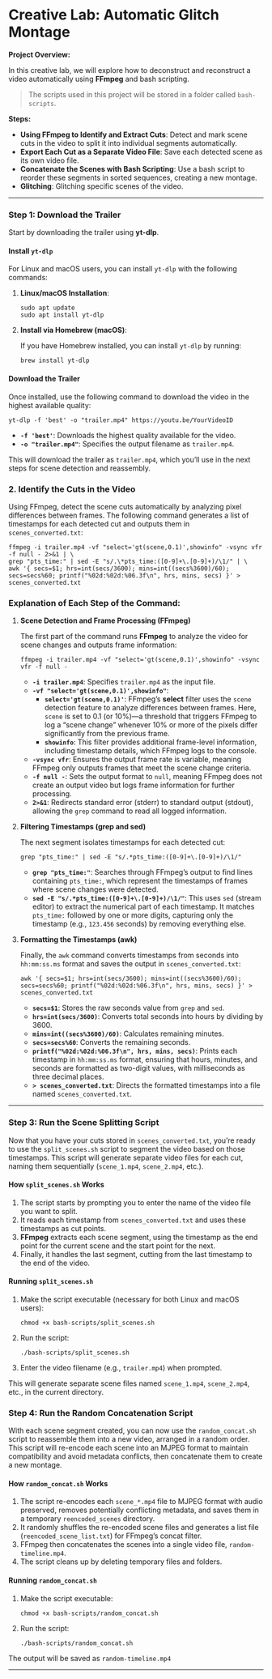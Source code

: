 # Creative Lab: Automatic Glitch Montage

**Project Overview:**

In this creative lab, we will explore how to deconstruct and reconstruct a video automatically using **FFmpeg** and bash scripting.

> The scripts used in this project will be stored in a folder called `bash-scripts`.

**Steps:**

- **Using FFmpeg to Identify and Extract Cuts**: Detect and mark scene cuts in the video to split it into individual segments automatically.
- **Export Each Cut as a Separate Video File**: Save each detected scene as its own video file.
- **Concatenate the Scenes with Bash Scripting**: Use a bash script to reorder these segments in sorted sequences, creating a new montage.
- **Glitching**: Glitching specific scenes of the video.

---

### Step 1: Download the Trailer

Start by downloading the trailer using **yt-dlp**.

#### Install `yt-dlp`

For Linux and macOS users, you can install `yt-dlp` with the following commands:

1. **Linux/macOS Installation**:

   ```
   sudo apt update
   sudo apt install yt-dlp
   ```

2. **Install via Homebrew (macOS)**:

   If you have Homebrew installed, you can install `yt-dlp` by running:

   ```
   brew install yt-dlp
   ```

#### Download the Trailer

Once installed, use the following command to download the video in the highest available quality:

```
yt-dlp -f 'best' -o "trailer.mp4" https://youtu.be/YourVideoID
```

- **`-f 'best'`**: Downloads the highest quality available for the video.
- **`-o "trailer.mp4"`**: Specifies the output filename as `trailer.mp4`.

This will download the trailer as `trailer.mp4`, which you’ll use in the next steps for scene detection and reassembly.

### 2. Identify the Cuts in the Video

Using FFmpeg, detect the scene cuts automatically by analyzing pixel differences between frames. The following command generates a list of timestamps for each detected cut and outputs them in `scenes_converted.txt`:

```
ffmpeg -i trailer.mp4 -vf "select='gt(scene,0.1)',showinfo" -vsync vfr -f null - 2>&1 | \
grep "pts_time:" | sed -E "s/.\*pts_time:([0-9]+\.[0-9]+)/\1/" | \
awk '{ secs=$1; hrs=int(secs/3600); mins=int((secs%3600)/60); secs=secs%60; printf("%02d:%02d:%06.3f\n", hrs, mins, secs) }' > scenes_converted.txt
```

### Explanation of Each Step of the Command:

1. **Scene Detection and Frame Processing (FFmpeg)**

   The first part of the command runs **FFmpeg** to analyze the video for scene changes and outputs frame information:

   ```
   ffmpeg -i trailer.mp4 -vf "select='gt(scene,0.1)',showinfo" -vsync vfr -f null -
   ```

   - **`-i trailer.mp4`**: Specifies `trailer.mp4` as the input file.
   - **`-vf "select='gt(scene,0.1)',showinfo"`**:
     - **`select='gt(scene,0.1)'`**: FFmpeg’s **select** filter uses the `scene` detection feature to analyze differences between frames. Here, `scene` is set to 0.1 (or 10%)—a threshold that triggers FFmpeg to log a “scene change” whenever 10% or more of the pixels differ significantly from the previous frame.
     - **`showinfo`**: This filter provides additional frame-level information, including timestamp details, which FFmpeg logs to the console.
   - **`-vsync vfr`**: Ensures the output frame rate is variable, meaning FFmpeg only outputs frames that meet the scene change criteria.
   - **`-f null -`**: Sets the output format to `null`, meaning FFmpeg does not create an output video but logs frame information for further processing.
   - **`2>&1`**: Redirects standard error (stderr) to standard output (stdout), allowing the `grep` command to read all logged information.

2. **Filtering Timestamps (grep and sed)**

   The next segment isolates timestamps for each detected cut:

   ```
   grep "pts_time:" | sed -E "s/.*pts_time:([0-9]+\.[0-9]+)/\1/"
   ```

   - **`grep "pts_time:"`**: Searches through FFmpeg’s output to find lines containing `pts_time:`, which represent the timestamps of frames where scene changes were detected.
   - **`sed -E "s/.*pts_time:([0-9]+\.[0-9]+)/\1/"`**: This uses `sed` (stream editor) to extract the numerical part of each timestamp. It matches `pts_time:` followed by one or more digits, capturing only the timestamp (e.g., `123.456` seconds) by removing everything else.

3. **Formatting the Timestamps (awk)**

   Finally, the `awk` command converts timestamps from seconds into `hh:mm:ss.ms` format and saves the output in `scenes_converted.txt`:

   ```
   awk '{ secs=$1; hrs=int(secs/3600); mins=int((secs%3600)/60); secs=secs%60; printf("%02d:%02d:%06.3f\n", hrs, mins, secs) }' > scenes_converted.txt
   ```

   - **`secs=$1`**: Stores the raw seconds value from `grep` and `sed`.
   - **`hrs=int(secs/3600)`**: Converts total seconds into hours by dividing by 3600.
   - **`mins=int((secs%3600)/60)`**: Calculates remaining minutes.
   - **`secs=secs%60`**: Converts the remaining seconds.
   - **`printf("%02d:%02d:%06.3f\n", hrs, mins, secs)`**: Prints each timestamp in `hh:mm:ss.ms` format, ensuring that hours, minutes, and seconds are formatted as two-digit values, with milliseconds as three decimal places.
   - **`> scenes_converted.txt`**: Directs the formatted timestamps into a file named `scenes_converted.txt`.

---

### Step 3: Run the Scene Splitting Script

Now that you have your cuts stored in `scenes_converted.txt`, you’re ready to use the `split_scenes.sh` script to segment the video based on those timestamps. This script will generate separate video files for each cut, naming them sequentially (`scene_1.mp4`, `scene_2.mp4`, etc.).

#### How `split_scenes.sh` Works

1. The script starts by prompting you to enter the name of the video file you want to split.
2. It reads each timestamp from `scenes_converted.txt` and uses these timestamps as cut points.
3. **FFmpeg** extracts each scene segment, using the timestamp as the end point for the current scene and the start point for the next.
4. Finally, it handles the last segment, cutting from the last timestamp to the end of the video.

#### Running `split_scenes.sh`

1. Make the script executable (necessary for both Linux and macOS users):

   ```
   chmod +x bash-scripts/split_scenes.sh
   ```

2. Run the script:

   ```
   ./bash-scripts/split_scenes.sh
   ```

3. Enter the video filename (e.g., `trailer.mp4`) when prompted.

This will generate separate scene files named `scene_1.mp4`, `scene_2.mp4`, etc., in the current directory.

### Step 4: Run the Random Concatenation Script

With each scene segment created, you can now use the `random_concat.sh` script to reassemble them into a new video, arranged in a random order. This script will re-encode each scene into an MJPEG format to maintain compatibility and avoid metadata conflicts, then concatenate them to create a new montage.

#### How `random_concat.sh` Works

1. The script re-encodes each `scene_*.mp4` file to MJPEG format with audio preserved, removes potentially conflicting metadata, and saves them in a temporary `reencoded_scenes` directory.
2. It randomly shuffles the re-encoded scene files and generates a list file (`reencoded_scene_list.txt`) for FFmpeg’s concat filter.
3. FFmpeg then concatenates the scenes into a single video file, `random-timeline.mp4`.
4. The script cleans up by deleting temporary files and folders.

#### Running `random_concat.sh`

1. Make the script executable:

   ```
   chmod +x bash-scripts/random_concat.sh
   ```

2. Run the script:

   ```
   ./bash-scripts/random_concat.sh
   ```

The output will be saved as `random-timeline.mp4`

---

